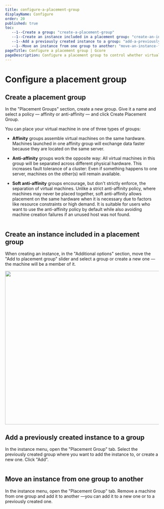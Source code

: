 ```yaml
---
title: configure-a-placement-group
displayName: Configure
order: 20
published: true
toc:
   --1--Create a group: "create-a-placement-group"
   --1--Create an instance included in a placement group: "create-an-instance-included-in-a-placement-group"
   --1--Add a previously created instance to a group: "add-a-previously-created-instance-to-a-group"
   --1--Move an instance from one group to another: "move-an-instance-from-one-group-to-another"
pageTitle: Configure a placement group | Gcore
pageDescription: Configure a placement group to control whether virtual machines share a physical server or they are deployed on different ones.
---
```

# Configure a placement group

## Create a placement group

In the "Placement Groups" section, create a new group. Give it a name and select a policy — affinity or anti-affinity — and click Create Placement Group.

<expandable-element title="Types of placement groups">

You can place your virtual machine in one of three types of groups:

- **Affinity** groups assemble virtual machines on the same hardware. Machines launched in one affinity group will exchange data faster because they are located on the same server.

- **Anti-affinity** groups work the opposite way: All virtual machines in this group will be separated across different physical hardware. This increases fault tolerance of a cluster: Even if something happens to one server, machines on the other(s) will remain available.

- **Soft anti-affinity** groups encourage, but don't strictly enforce, the separation of virtual machines. Unlike a strict anti-affinity policy, where machines may never be placed together, soft anti-affinity allows placement on the same hardware when it is necessary due to factors like resource constraints or high demand. It is suitable for users who want to use the anti-affinity policy by default while also avoiding machine creation failures if an unused host was not found.

</expandable-element>

[<img src="https://assets.gcore.pro/docs/cloud/virtual-instances/placement-groups/configure-a-placement-group/image-6.png" alt="">](https://assets.gcore.pro/docs/cloud/virtual-instances/placement-groups/configure-a-placement-group/image-6.png)

## Create an instance included in a placement group

When creating an instance, in the "Additional options" section, move the "Add to placement group" slider and select a group or create a new one — the machine will be a member of it.

[<img src="https://assets.gcore.pro/docs/cloud/virtual-instances/placement-groups/configure-a-placement-group/image-8.png" alt="" width="509" height="502">](https://assets.gcore.pro/docs/cloud/virtual-instances/placement-groups/configure-a-placement-group/image-8.png)

## Add a previously created instance to a group

In the instance menu, open the "Placement Group" tab. Select the previously created group where you want to add the instance to, or create a new one. Click "Add".

[<img src="https://assets.gcore.pro/docs/cloud/virtual-instances/placement-groups/configure-a-placement-group/image-9.png" alt="">](https://assets.gcore.pro/docs/cloud/virtual-instances/placement-groups/configure-a-placement-group/image-9.png)

## Move an instance from one group to another

In the instance menu, open the "Placement Group" tab. Remove a machine from one group and add it to another —you can add it to a new one or to a previously created one.

[<img src="https://assets.gcore.pro/docs/cloud/virtual-instances/placement-groups/configure-a-placement-group/image-10.png" alt="">](https://assets.gcore.pro/docs/cloud/virtual-instances/placement-groups/configure-a-placement-group/image-10.png)[<img src="https://assets.gcore.pro/docs/cloud/virtual-instances/placement-groups/configure-a-placement-group/image-11.png" alt="">](https://assets.gcore.pro/docs/cloud/virtual-instances/placement-groups/configure-a-placement-group/image-11.png)